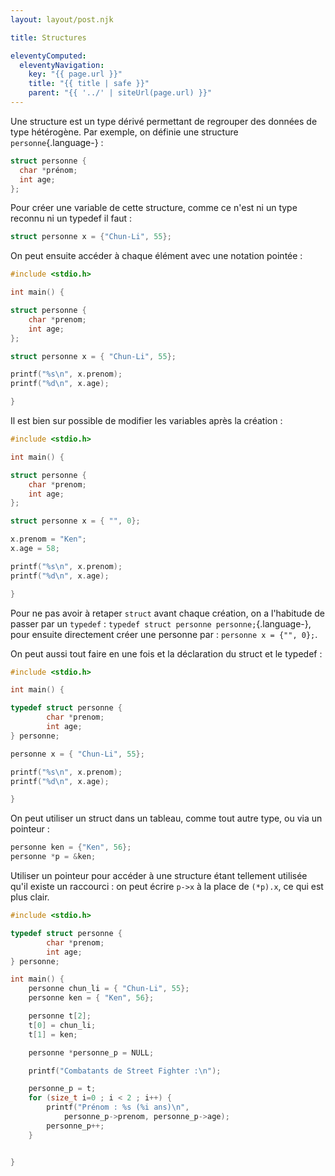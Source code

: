 ```yaml
---
layout: layout/post.njk

title: Structures

eleventyComputed:
  eleventyNavigation:
    key: "{{ page.url }}"
    title: "{{ title | safe }}"
    parent: "{{ '../' | siteUrl(page.url) }}"
---
```


Une structure est un type dérivé permettant de regrouper des données de type hétérogène. Par exemple, on définie une structure `personne`{.language-} :

```c
struct personne {
  char *prénom;
  int age;
};
```

Pour créer une variable de cette structure, comme ce n'est ni un type reconnu ni un typedef il faut :

```c
struct personne x = {"Chun-Li", 55};
```

On peut ensuite accéder à chaque élément avec une notation pointée :

```c
#include <stdio.h>

int main() {

struct personne {
    char *prenom;
    int age;
};

struct personne x = { "Chun-Li", 55};

printf("%s\n", x.prenom);
printf("%d\n", x.age);

}
```

Il est bien sur possible de modifier les variables après la création :

```c
#include <stdio.h>

int main() {

struct personne {
    char *prenom;
    int age;
};

struct personne x = { "", 0};

x.prenom = "Ken";
x.age = 58;

printf("%s\n", x.prenom);
printf("%d\n", x.age);

}
```

Pour ne pas avoir à retaper `struct` avant chaque création, on a l'habitude de passer par un `typedef` : `typedef struct personne personne;`{.language-},
pour ensuite directement créer une personne par : `personne x = {"", 0};`.

On peut aussi tout faire en une fois et la déclaration du struct et le typedef :

```c
#include <stdio.h>

int main() {

typedef struct personne {
        char *prenom;
        int age;
} personne;

personne x = { "Chun-Li", 55};

printf("%s\n", x.prenom);
printf("%d\n", x.age);

}
```

On peut utiliser un struct dans un tableau, comme tout autre type, ou via un pointeur :

```c
personne ken = {"Ken", 56};
personne *p = &ken;
```

Utiliser un pointeur pour accéder à une structure étant tellement utilisée qu'il existe un raccourci : on peut écrire `p->x` à la place de `(*p).x`, ce qui est plus clair.

```c
#include <stdio.h>

typedef struct personne {
        char *prenom;
        int age;
} personne;

int main() {
    personne chun_li = { "Chun-Li", 55};
    personne ken = { "Ken", 56};

    personne t[2];
    t[0] = chun_li;
    t[1] = ken;

    personne *personne_p = NULL;

    printf("Combatants de Street Fighter :\n");

    personne_p = t;
    for (size_t i=0 ; i < 2 ; i++) {
        printf("Prénom : %s (%i ans)\n", 
            personne_p->prenom, personne_p->age);
        personne_p++;
    }


}

```
